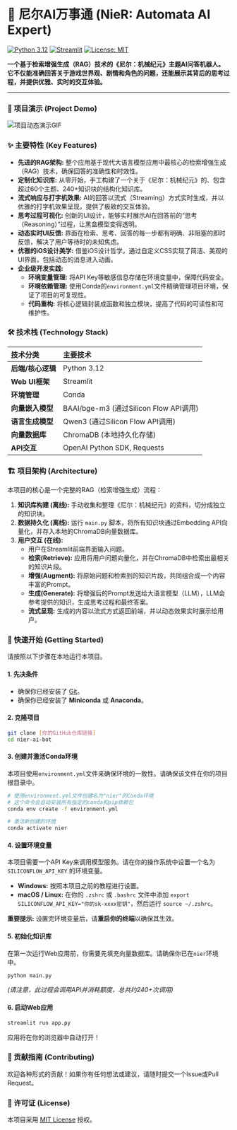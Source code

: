 
# 🤖 尼尔AI万事通 (NieR: Automata AI Expert)

[![Python 3.12](https://img.shields.io/badge/python-3.12-blue.svg)](https://www.python.org/downloads/)
[![Streamlit](https://img.shields.io/badge/Streamlit-1.47-ff4b4b.svg)](https://streamlit.io)
[![License: MIT](https://img.shields.io/badge/License-MIT-yellow.svg)](https://opensource.org/licenses/MIT)

**一个基于检索增强生成（RAG）技术的《尼尔：机械纪元》主题AI问答机器人。它不仅能准确回答关于游戏世界观、剧情和角色的问题，还能展示其背后的思考过程，并提供优雅、实时的交互体验。**

---

### 🌟 项目演示 (Project Demo)

![项目动态演示GIF](https://github.com/user-attachments/assets/f07ed3d0-4760-434b-9a4e-02ca40002ffe)

### ✨ 主要特性 (Key Features)

*   **先进的RAG架构:** 整个应用基于现代大语言模型应用中最核心的检索增强生成（RAG）技术，确保回答的准确性和时效性。
*   **定制化知识库:** 从零开始，手工构建了一个关于《尼尔：机械纪元》的、包含超过60个主题、240+知识块的结构化知识库。
*   **流式响应与打字机效果:** AI的回答以流式（Streaming）方式实时生成，并以优雅的打字机效果呈现，提供了极致的交互体验。
*   **思考过程可视化:** 创新的UI设计，能够实时展示AI在回答前的“思考（Reasoning）”过程，让黑盒模型变得透明。
*   **动态实时UI反馈:** 界面在检索、思考、回答的每一步都有明确、非阻塞的即时反馈，解决了用户等待时的未知焦虑。
*   **优雅的iOS设计美学:** 借鉴iOS设计哲学，通过自定义CSS实现了简洁、美观的UI界面，包括动态的消息进入动画。
*   **企业级开发实践:**
    *   **环境变量管理:** 将API Key等敏感信息存储在环境变量中，保障代码安全。
    *   **环境依赖管理:** 使用Conda的`environment.yml`文件精确管理项目环境，保证了项目的可复现性。
    *   **代码重构:** 将核心逻辑封装成函数和独立模块，提高了代码的可读性和可维护性。

### 🛠️ 技术栈 (Technology Stack)

| 技术分类 | 主要技术 |
| :--- | :--- |
| **后端/核心逻辑** | Python 3.12 |
| **Web UI框架** | Streamlit |
| **环境管理** | Conda |
| **向量嵌入模型** | BAAI/bge-m3 (通过Silicon Flow API调用) |
| **语言生成模型** | Qwen3 (通过Silicon Flow API调用) |
| **向量数据库** | ChromaDB (本地持久化存储) |
| **API交互** | OpenAI Python SDK, Requests |

### 🏗️ 项目架构 (Architecture)

本项目的核心是一个完整的RAG（检索增强生成）流程：

1.  **知识库构建 (离线):** 手动收集和整理《尼尔：机械纪元》的资料，切分成独立的知识块。
2.  **数据持久化 (离线):** 运行 `main.py` 脚本，将所有知识块通过Embedding API向量化，并存入本地的ChromaDB向量数据库。
3.  **用户交互 (在线):**
    *   用户在Streamlit前端界面输入问题。
    *   **检索(Retrieve):** 应用将用户问题向量化，并在ChromaDB中检索出最相关的知识片段。
    *   **增强(Augment):** 将原始问题和检索到的知识片段，共同组合成一个内容丰富的Prompt。
    *   **生成(Generate):** 将增强后的Prompt发送给大语言模型（LLM），LLM会参考提供的知识，生成思考过程和最终答案。
    *   **流式呈现:** 生成的内容以流式方式返回前端，并以动态效果实时展示给用户。

### 🚀 快速开始 (Getting Started)

请按照以下步骤在本地运行本项目。

#### 1. 先决条件

*   确保你已经安装了 [Git](https://git-scm.com/)。
*   确保你已经安装了 **Miniconda** 或 **Anaconda**。

#### 2. 克隆项目

```bash
git clone [你的GitHub仓库链接]
cd nier-ai-bot
```

#### 3. 创建并激活Conda环境

本项目使用`environment.yml`文件来确保环境的一致性。请确保该文件在你的项目根目录中。

```bash
# 使用environment.yml文件创建名为"nier"的Conda环境
# 这个命令会自动安装所有指定的conda和pip依赖包
conda env create -f environment.yml

# 激活新创建的环境
conda activate nier
```

#### 4. 设置环境变量

本项目需要一个API Key来调用模型服务。请在你的操作系统中设置一个名为 `SILICONFLOW_API_KEY` 的环境变量。

*   **Windows:** 按照本项目之前的教程进行设置。
*   **macOS / Linux:** 在你的 `.zshrc` 或 `.bashrc` 文件中添加 `export SILICONFLOW_API_KEY="你的sk-xxxx密钥"`，然后运行 `source ~/.zshrc`。

**重要提示:** 设置完环境变量后，请**重启你的终端**以确保其生效。

#### 5. 初始化知识库

在第一次运行Web应用前，你需要先填充向量数据库。请确保你已在`nier`环境中。

```bash
python main.py
```
*(请注意，此过程会调用API并消耗额度，总共约240+次调用)*

#### 6. 启动Web应用

```bash
streamlit run app.py
```

应用将在你的浏览器中自动打开！

### 🤝 贡献指南 (Contributing)

欢迎各种形式的贡献！如果你有任何想法或建议，请随时提交一个Issue或Pull Request。

### 📄 许可证 (License)

本项目采用 [MIT License](LICENSE) 授权。

